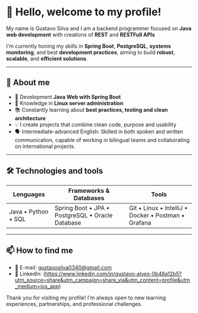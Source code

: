 # 👋 Hello, welcome to my profile! 


My name is Gustavo Silva and I am a backend programmer focused on **Java web development** with creations of **REST** and **RESTFull APIs**

I'm currently honing my skills in **Spring Boot**, **PostgreSQL**, **systems monitoring**, and best **development practices**, aiming to build **robust**, **scalable**, and **efficient solutions**.


---

## 💼 About me

- 🎯 Development **Java Web with Spring Boot**
- 🐧 Knowledge in **Linux server administration**
- 📚 Constantly learning about **best practices, testing and clean architecture**
- 💡 I create projects that combine clean code, purpose and usability
- 🗣️ Intermediate-advanced English: Skilled in both spoken and written communication, capable of working in bilingual teams and collaborating on international projects.

---

## 🛠️ Technologies and tools

| Lenguages | Frameworks & Databases | Tools |
|-----------|-----------------------------|-------------|
| Java • Python • SQL | Spring Boot • JPA • PostgreSQL • Oracle Database| Git • Linux • IntelliJ • Docker • Postman • Grafana|

---

## 📫 How to find me

- 📧 E-mail: gustavosilva0340@gmail.com
- 💼 LinkedIn: (https://www.linkedin.com/in/gustavo-alves-0b48a12b5?utm_source=share&utm_campaign=share_via&utm_content=profile&utm_medium=ios_app)



Thank you for visiting my profile! I'm always open to new learning experiences, partnerships, and professional challenges. 
